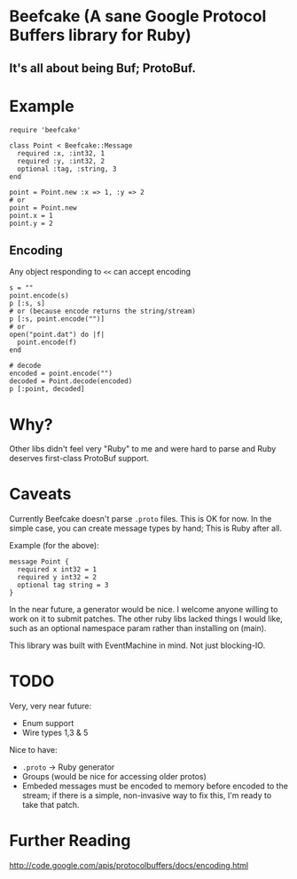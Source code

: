# Beefcake (A sane Google Protocol Buffers library for Ruby)
## It's all about being Buf; ProtoBuf.


# Example

    require 'beefcake'

    class Point < Beefcake::Message
      required :x, :int32, 1
      required :y, :int32, 2
      optional :tag, :string, 3
    end

    point = Point.new :x => 1, :y => 2
    # or
    point = Point.new
    point.x = 1
    point.y = 2

## Encoding

Any object responding to `<<` can accept encoding

    s = ""
    point.encode(s)
    p [:s, s]
    # or (because encode returns the string/stream)
    p [:s, point.encode("")]
    # or
    open("point.dat") do |f|
      point.encode(f)
    end

    # decode
    encoded = point.encode("")
    decoded = Point.decode(encoded)
    p [:point, decoded]

# Why?

  Other libs didn't feel very "Ruby" to me and were hard to parse and Ruby
  deserves first-class ProtoBuf support.

# Caveats

  Currently Beefcake doesn't parse `.proto` files.  This is OK for now.
  In the simple case, you can create message types by hand; This is Ruby
  after all.

  Example (for the above):

    message Point {
      required x int32 = 1
      required y int32 = 2
      optional tag string = 3
    }

  In the near future, a generator would be nice.  I welcome anyone willing
  to work on it to submit patches.  The other ruby libs lacked things I would
  like, such as an optional namespace param rather than installing on (main).

  This library was built with EventMachine in mind.  Not just blocking-IO.

# TODO

  Very, very near future:
  * Enum support
  * Wire types 1,3 & 5

  Nice to have:
  * `.proto` -> Ruby generator
  * Groups (would be nice for accessing older protos)
  * Embeded messages must be encoded to memory before encoded to the stream; if
    there is a simple, non-invasive way to fix this, I'm ready to take that
    patch.

# Further Reading

http://code.google.com/apis/protocolbuffers/docs/encoding.html
